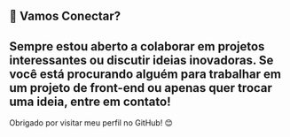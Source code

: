 
## 🤝 Vamos Conectar?
Sempre estou aberto a colaborar em projetos interessantes ou discutir ideias inovadoras. Se você está procurando alguém para trabalhar em um projeto de front-end ou apenas quer trocar uma ideia, entre em contato!
---
Obrigado por visitar meu perfil no GitHub! 😊

